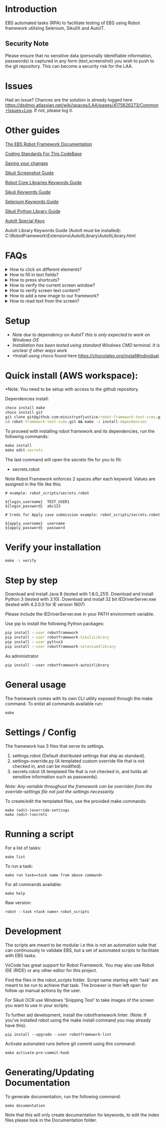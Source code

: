 Introduction
====

EBS automated tasks (RPA) to facilitate testing of EBS using Robot framework utilising Selenium, SikuliX and AutoIT.

Security Note
-----

Please ensure that no sensitive data (personally identifiable information, passwords) is captured in any form (text,screenshot) you wish to push to the git repository. This can become a security risk for the LAA.

Issues
====

Had an issue? Chances are the solution is already logged here https://dsdmoj.atlassian.net/wiki/spaces/LAA/pages/4175626273/Common+Issues+Log. If not, please log it.

Other guides
====

[The EBS Robot Framework Documentation](https://ministryofjustice.github.io/robot-framework-test-ccms/Documentation/index.html)

[Coding Standards For This CodeBase](Coding-Standards.md)

[Saving your changes](Git-cheatsheet.md)

[Sikuli Screenshot Guide](Sikuli-Screenshot-Guide.md)

[Robot Core Libraries Keywords Guide](https://robotframework.org/robotframework/)

[Sikuli Keywords Guide](https://rainmanwy.github.io/robotframework-SikuliLibrary/doc/SikuliLibrary.html)

[Selenium Keywords Guide](https://robotframework.org/SeleniumLibrary/SeleniumLibrary.html)

[Sikuli Python Library Guide](http://doc.sikuli.org/index.html)

[AutoIt Special Keys](https://www.autoitscript.com/autoit3/docs/functions/Send.htm)

AutoIt Library Keywords Guide (AutoIt must be installed): C:\RobotFramework\Extensions\AutoItLibrary\AutoItLibrary.html

FAQs
====

<details>
  <summary>How to click on different elements?</summary>

  ### Click on EBS elements.
  Clicking on EBS elements is done in two ways.
  1. Matching on the image of the element and clicking on that.

  ```robot
    Click On  ${button_image}
  ```

  1. Pressing a shortcut key to activate the functionality.
  ```
    Press Shortcut Keys  ${button_shortcut_keys}
  ```
</details>

<details>
  <summary>How to fill in text fields?</summary>

  You can fill in text using this keyword.
  ```robot
    Input Text Until Appears   ${input_text_image}   hello I am the text to fill in.
  ```

</details>

<details>
  <summary>How to press shortcuts?</summary>

  Use the following keyword:
  ```robot
      Press Shortcut Keys   ${shortcut_keys}
  ```
  Note, if you need to press special keys (autoit based), these are documented here: https://www.autoitscript.com/autoit3/docs/functions/Send.htm
</details>

<details>
  <summary>How to verify the current screen window?</summary>

  To verify which window you're on, you can use one of the following
  ```robot
      Image With Text Exists On Screen  ${img}  ${text}
      Window With Title Exists  ${title}
      Wait Until Screen Contains  {image}
      Wait Until Screen Contains With Text  ${image}  ${text}
  ```

</details>

<details>
  <summary>How to verify screen text content?</summary>

  If you have a situation where you need to verify content that is generated dynamically and the
  image cannot be captured before hand, you can capture a region around it and extend it
  to capture the contents like so:
  ```robot
      ${extended_image}=  Get Extended Region From Image  ${region}  right  2
      ${text}=            Get Text From Image Matching  ${extended_image}
      Should Be Equal   ${text}   Hello I should be on the screen
  ```

</details>

<details>
  <summary>How to add a new image to our framework?</summary>

  If you've snipped a new image for Sikuli, this should go in the robot_scripts/Images folder. Guidance on how to take a snippet can be found [here](Sikuli-Screenshot-Guide.md).

</details>

<details>
  <summary>How to read text from the screen?</summary>

  To read text off of EBS screens, you'll have to specify the region where the text is. This can be done in a few ways:
  ```robot
  ${coordinates}	Create List 	x	y	w	h
  ${region_image}=  Capture Region   ${coordinates}
  ```

  or

  ```robot
  ${region_image}=  Get Extended Region From Image  ${image}  top   3
  ```

  The above will extend the image region to the top 3 times the height of the image you've provided.

  This region should span over your text that you'd like to read. Now use the following keyword to
  read the text within this region:

  ```robot
  ${text}=  Get Text  ${region_image}
  ```

</details>

Setup
====
- *Note due to dependency on AutoIT this is only expected to work on Windows OS*
- *Installation has been tested using standard Windows CMD terminal. It is unclear if other ways work*
- *Install using choco found here https://chocolatey.org/install#individual.

Quick install (AWS workspace):
====

*Note: You need to be setup with access to the github repository.

Dependencies install:

```cmd
choco install make
choco install git
git clone git@github.com:ministryofjustice/robot-framework-test-ccms.git
cd robot-framework-test-ccms.git && make -i install-dependencies
```

To proceed with installing robot framework and its dependencies, run the following commands:

```cmd
make install
make edit-secrets
```

The last command will open the secrets file for you to fill:

- secrets.robot

Note Robot Framework enforces 2 spaces after each keyword. Values are assigned in the file like this:

```robot
# example: robot_scripts/secrets.robot

${login_username}  TEST_USER1
${login_password}  abc123
```

```robot
# Creds for Apply case submission example: robot_scripts/secrets.robot

${apply_username}  username
${apply_password}  password

```

Verify your installation
====

```cmd
make -i verify
```

Step by step
====

Download and install Java 8 (tested with 1.8.0_251).
Download and install Python 3 (tested with 3.10).
Download and install 32 bit IEDriverServer.exe (tested with 4.3.0.0 for IE version 1607)

Please include the IEDriverServer.exe in your PATH environment variable.

Use pip to install the following Python packages:

```cmd
pip install --user robotframework
pip install --user robotframework-SikuliLibrary
pip install --user pyttsx3
pip install --user robotframework-selenium2library
```
As administrator

```
pip install --user robotframework-autoitlibrary
```

General usage
====

The framework comes with its own CLI utility exposed through the make command. To enlist all commands available run:

```
make
```

Settings / Config
====

The framework has 3 files that serve its settings.

1. settings.robot (Default distributed settings that ship as standard).
2. settings-override.py (A templated custom override file that is not checked in, and can be modified).
3. secrets.robot (A templated file that is not checked in, and holds all sensitive information such as passwords).

*Note: Any variable throughout the framework can be overriden from the override-settings file not just the settings necessarily.*

To create/edit the templated files, use the provided make commands:

```
make (edit-)override-settings
make (edit-)secrets
```

Running a script
====

For a list of tasks:

```
make list
```

To run a task:

```
make run task=<task name from above command>
```

For all commands available:

```
make help
```

Raw version:

```
robot --task <task name> robot_scripts
```

Development
=====

The scripts are meant to be modular i.e this is not an automation suite that can continuously to validate EBS, but a set of automated scripts to facilitate with EBS tasks.

VsCode has great support for Robot Framework. You may also use Robot IDE (RIDE) or any other editor for this project.

Find the files in the robot_scripts folder. Script name starting with 'task' are meant to be run to achieve that task. The browser is then left open for follow up manual actions by the user.

For Sikuli OCR use Windows 'Snipping Tool' to take images of the screen you want to use in your scripts.

To further aid development, install the robotframework linter. (Note: If you've installed robot using the make install command you may already have this).

```
pip install --upgrade --user robotframework-lint
```

Activate automated runs before git commit using this command:

```
make activate-pre-commit-hook
```

Generating/Updating Documentation
======

To generate documentation, run the following command:

```
make documentation
```

Note that this will only create documentation for keywords, to edit the index files please look in the Documentation folder.
